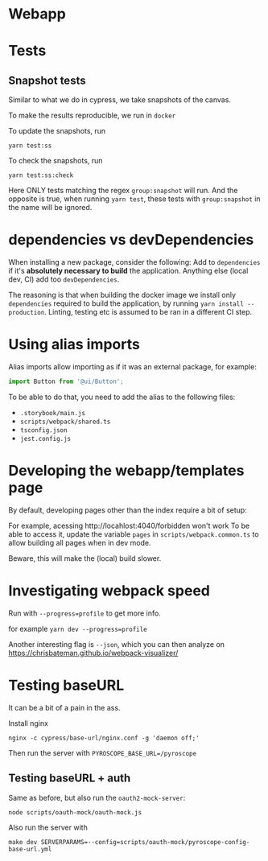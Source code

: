 # Webapp

# Tests
## Snapshot tests
Similar to what we do in cypress, we take snapshots of the canvas.

To make the results reproducible, we run in `docker`

To update the snapshots, run
```
yarn test:ss
```

To check the snapshots, run
```
yarn test:ss:check
```

Here ONLY tests matching the regex `group:snapshot` will run.
And the opposite is true, when running `yarn test`, these tests with `group:snapshot` in the name will be ignored.

# dependencies vs devDependencies
When installing a new package, consider the following:
Add to `dependencies` if it's **absolutely necessary to build** the application.
Anything else (local dev, CI) add too `devDependencies`.

The reasoning is that when building the docker image we install only `dependencies` required to build the application, by running `yarn install --production`.
Linting, testing etc is assumed to be ran in a different CI step.

# Using alias imports
Alias imports allow importing as if it was an external package, for example:
```javascript
import Button from '@ui/Button';
```

To be able to do that, you need to add the alias to the following files:
* `.storybook/main.js`
* `scripts/webpack/shared.ts`
* `tsconfig.json`
* `jest.config.js`

# Developing the webapp/templates page
By default, developing pages other than the index require a bit of setup:


For example, acessing http://locahlost:4040/forbidden won't work
To be able to access it, update the variable `pages` in `scripts/webpack.common.ts` to allow building all pages when in dev mode.

Beware, this will make the (local) build slower.

# Investigating webpack speed
Run with `--progress=profile` to get more info.

for example `yarn dev --progress=profile`


Another interesting flag is `--json`, which you can then analyze on https://chrisbateman.github.io/webpack-visualizer/

# Testing baseURL
It can be a bit of a pain in the ass.

Install nginx
```
nginx -c cypress/base-url/nginx.conf -g 'daemon off;'
```

Then run the server with `PYROSCOPE_BASE_URL=/pyroscope`

## Testing baseURL + auth
Same as before, but also run the `oauth2-mock-server`:
```
node scripts/oauth-mock/oauth-mock.js
```

Also run the server with
```
make dev SERVERPARAMS=--config=scripts/oauth-mock/pyroscope-config-base-url.yml
```
